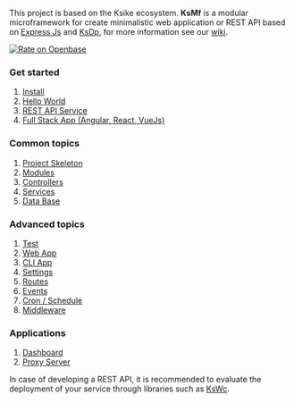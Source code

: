 This project is based on the Ksike ecosystem. **KsMf** is a modular microframework for create minimalistic web application or REST API based on [Express Js](https://expressjs.com/es/) and [KsDp](https://github.com/ameksike/ksdp/wiki), for more information see our [wiki](https://github.com/ameksike/ksmf/wiki).

[![Rate on Openbase](https://badges.openbase.com/js/rating/ksmf.svg)](https://openbase.com/js/ksmf?utm_source=embedded&utm_medium=badge&utm_campaign=rate-badge)

### Get started
1. [Install](https://github.com/ameksike/ksmf/wiki/Install)
2. [Hello World](https://github.com/ameksike/ksmf/wiki/Hello-World)
3. [REST API Service](https://github.com/ameksike/ksmf/wiki/REST-API)
4. [Full Stack App (Angular, React, VueJs)](https://github.com/ameksike/ksmf/wiki/Full-Stack-App-(Angular,-React,-VueJs))

### Common topics
1. [Project Skeleton](https://github.com/ameksike/ksmf/wiki/Project-Skeleton)
2. [Modules](https://github.com/ameksike/ksmf/wiki/Modules)
3. [Controllers](https://github.com/ameksike/ksmf/wiki/Controllers)
4. [Services](https://github.com/ameksike/ksmf/wiki/Services)
5. [Data Base](https://github.com/ameksike/ksmf/wiki/DAO)

### Advanced topics
1. [Test](https://github.com/ameksike/ksmf/wiki/Test)
2. [Web App](https://github.com/ameksike/ksmf/wiki/App) 
3. [CLI App](https://github.com/ameksike/ksmf/wiki/App-CLI) 
4. [Settings](https://github.com/ameksike/ksmf/wiki/Setting)
5. [Routes](https://github.com/ameksike/ksmf/wiki/Routes)
6. [Events](https://github.com/ameksike/ksmf/wiki/Events)
7. [Cron / Schedule](https://github.com/ameksike/ksmf/wiki/Cron)
8. [Middleware](https://github.com/ameksike/ksmf/wiki/Middleware)

### Applications
1. [Dashboard](https://github.com/ameksike/ksmf/wiki/Dashboard)
2. [Proxy Server](https://github.com/ameksike/ksmf/wiki/Proxy-Server)

In case of developing a REST API, it is recommended to evaluate the deployment of your service through libraries such as [KsWc](https://github.com/ameksike/kswc/wiki).  
